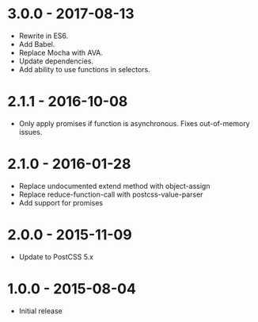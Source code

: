 # 3.0.0 - 2017-08-13
* Rewrite in ES6.
* Add Babel.
* Replace Mocha with AVA.
* Update dependencies.
* Add ability to use functions in selectors.

# 2.1.1 - 2016-10-08
* Only apply promises if function is asynchronous. Fixes out-of-memory issues.

# 2.1.0 - 2016-01-28
* Replace undocumented extend method with object-assign
* Replace reduce-function-call with postcss-value-parser
* Add support for promises

# 2.0.0 - 2015-11-09
* Update to PostCSS 5.x

# 1.0.0 - 2015-08-04
* Initial release
